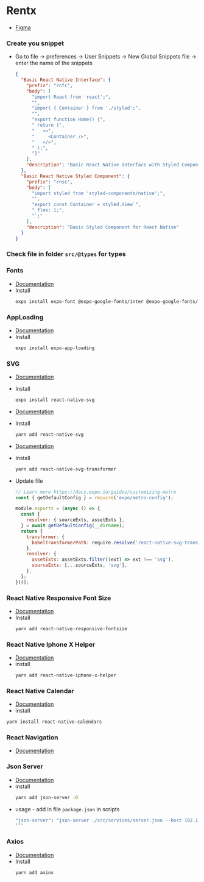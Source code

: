 # Rentx

- [Figma](https://www.figma.com/file/m3uxV84FwHSTlxf3SpM68U/RentX-Ignite)

### Create you snippet

- Go to file -> preferences -> User Snippets -> New Global Snippets file -> enter the name of the snippets

  ```json
  {
    "Basic React Native Interface": {
      "prefix": "rnfc",
      "body": [
        "import React from 'react';",
        "",
        "import { Container } from './styled';",
        "",
        "export function Home() {",
        " return (",
        "   <>",
        "     <Container />",
        "   </>",
        " );",
        "}"
      ],
      "description": "Basic React Native Interface with Styled Component"
    },
    "Basic React Native Styled Component": {
      "prefix": "rnsc",
      "body": [
        "import styled from 'styled-components/native';",
        "",
        "export const Container = styled.View`",
        " flex: 1;",
        "`;"
      ],
      "description": "Basic Styled Component for React Native"
    }
  }
  ```

### Check file in folder `src/@types` for types

### Fonts

- [Documentation](https://docs.expo.dev/guides/using-custom-fonts/)
- Install
  ```bash
  expo install expo-font @expo-google-fonts/inter @expo-google-fonts/archivo
  ```

### AppLoading

- [Documentation](https://docs.expo.dev/versions/latest/sdk/app-loading/)
- Install
  ```bash
  expo install expo-app-loading
  ```

### SVG

- [Documentation](https://docs.expo.dev/versions/latest/sdk/svg/)
- Install
  ```bash
  expo install react-native-svg
  ```
- [Documentation](https://github.com/react-native-svg/react-native-svg)
- Install

  ```bash
  yarn add react-native-svg
  ```

- [Documentation](https://github.com/kristerkari/react-native-svg-transformer)
- Install
  ```bash
  yarn add react-native-svg-transformer
  ```
- Update file

  ```js
  // Learn more https://docs.expo.io/guides/customizing-metro
  const { getDefaultConfig } = require('expo/metro-config');

  module.exports = (async () => {
    const {
      resolver: { sourceExts, assetExts },
    } = await getDefaultConfig(__dirname);
    return {
      transformer: {
        babelTransformerPath: require.resolve('react-native-svg-transformer'),
      },
      resolver: {
        assetExts: assetExts.filter((ext) => ext !== 'svg'),
        sourceExts: [...sourceExts, 'svg'],
      },
    };
  })();
  ```

### React Native Responsive Font Size

- [Documentation](https://www.npmjs.com/package/react-native-responsive-fontsize)
- Install
  ```bash
  yarn add react-native-responsive-fontsize
  ```

### React Native Iphone X Helper

- [Documentation](https://github.com/ptelad/react-native-iphone-x-helper)
- install
  ```bash
  yarn add react-native-iphone-x-helper
  ```

### React Native Calendar

- [Documentation](https://github.com/wix/react-native-calendars)
- install

```bash
yarn install react-native-calendars
```

### React Navigation

- [Documentation](https://reactnavigation.org/)

### Json Server

- [Documentation](https://github.com/typicode/json-server)
- install
  ```bash
  yarn add json-server -D
  ```
- usage - add in file `package.json` in scripts
  ````bash
  "json-server": "json-server ./src/services/server.json --host 192.168.100.5 --port 3333 --delay 700"
  ```
  ````

### Axios

- [Documentation](https://github.com/axios/axios)
- Install
  ```bash
  yarn add axios
  ```
